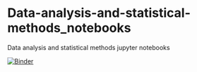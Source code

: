 # Data-analysis-and-statistical-methods_notebooks
Data analysis and statistical methods jupyter notebooks

[![Binder](https://mybinder.org/badge_logo.svg)](https://mybinder.org/v2/gh/campajola/Data-analysis-and-statistical-methods_notebooks/HEAD)
